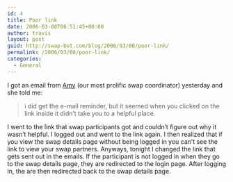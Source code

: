 ```yaml
---
id: 4
title: Poor link
date: 2006-03-08T06:51:45+00:00
author: travis
layout: post
guid: http://swap-bot.com/blog/2006/03/08/poor-link/
permalink: /2006/03/08/poor-link/
categories:
  - General
---
```

I got an email from [Amy](http://www.purplepinkandorange.com/) (our most prolific swap coordinator) yesterday and she told me:

> i did get the e-mail reminder, but it seemed when you clicked on the link inside it didn&#8217;t take you to a helpful place.

I went to the link that swap participants got and couldn&#8217;t figure out why it wasn&#8217;t helpful. I logged out and went to the link again. I then realized that if you view the swap details page without being logged in you can&#8217;t see the link to view your swap partners. Anyways, tonight I changed the link that gets sent out in the emails. If the participant is not logged in when they go to the swap details page, they are redirected to the login page. After logging in, the are then redirected back to the swap details page.